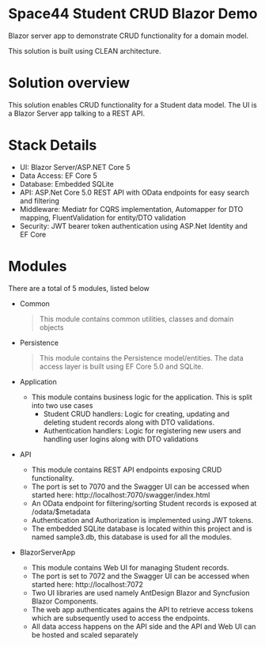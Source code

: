 # Space44 Student CRUD Blazor Demo
Blazor server app to demonstrate CRUD functionality for a domain model.

This solution is built using CLEAN architecture.

# Solution overview
This solution enables CRUD functionality for a Student data model.
The UI is a Blazor Server app talking to a REST API.

# Stack Details
  - UI: Blazor Server/ASP.NET Core 5
  - Data Access: EF Core 5
  - Database: Embedded SQLite
  - API: ASP.Net Core 5.0 REST API with OData endpoints for easy search and filtering
  - Middleware: Mediatr for CQRS implementation, Automapper for DTO mapping, FluentValidation for entity/DTO validation
  - Security: JWT bearer token authentication using ASP.Net Identity and EF Core
  

# Modules
There are a total of 5 modules, listed below
- Common
  > This module contains common utilities, classes and domain objects

- Persistence
  > This module contains the Persistence model/entities. The data access layer is built using EF Core 5.0 and SQLite.
  
- Application
  - This module contains business logic for the application. This is split into two use cases
      - Student CRUD handlers: Logic for creating, updating and deleting student records along with DTO validations.
      - Authentication handlers: Logic for registering new users and handling user logins along with DTO validations
  
  
- API
  - This module contains REST API endpoints exposing CRUD functionality.
  - The port is set to 7070 and the Swagger UI can be accessed when started here: http://localhost:7070/swagger/index.html
  - An OData endpoint for filtering/sorting Student records is exposed at /odata/$metadata
  - Authentication and Authorization is implemented using JWT tokens.
  - The embedded SQLite database is located within this project and is named sample3.db, this database is used for all the modules.
  
  
- BlazorServerApp
  - This module contains Web UI for managing Student records.
  - The port is set to 7072 and the Swagger UI can be accessed when started here: http://localhost:7072
  - Two UI libraries are used namely AntDesign Blazor and Syncfusion Blazor Components.
  - The web app authenticates agains the API to retrieve access tokens which are subsequently used to access the endpoints.
  - All data access happens on the API side and the API and Web UI can be hosted and scaled separately
  
